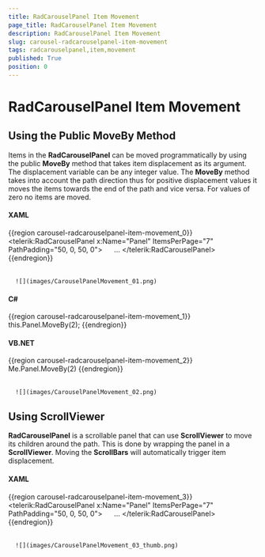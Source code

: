 ```yaml
---
title: RadCarouselPanel Item Movement
page_title: RadCarouselPanel Item Movement
description: RadCarouselPanel Item Movement
slug: carousel-radcarouselpanel-item-movement
tags: radcarouselpanel,item,movement
published: True
position: 0
---
```


# RadCarouselPanel Item Movement



## Using the Public MoveBy Method

Items in the __RadCarouselPanel__ can be moved programmatically by using the public __MoveBy__ method that takes item displacement as its argument. The displacement variable can be any integer value. The __MoveBy__ method takes into account the path direction thus for positive displacement values it moves the items towards the end of the path and vice versa. For values of zero no items are moved. 





#### __XAML__

{{region carousel-radcarouselpanel-item-movement_0}}
	<Grid>
	    <telerik:RadCarouselPanel x:Name="Panel" ItemsPerPage="7" PathPadding="50, 0, 50, 0">
	        <Image Source="\Carousel\1.jpg" VerticalAlignment="Top" HorizontalAlignment="Left"/>
	        <Image Source="\Carousel\2.jpg" VerticalAlignment="Top" HorizontalAlignment="Left"/>
	        <Image Source="\Carousel\3.jpg" VerticalAlignment="Top" HorizontalAlignment="Left"/>
	        <Image Source="\Carousel\4.jpg" VerticalAlignment="Top" HorizontalAlignment="Left"/>
	        <Image Source="\Carousel\5.jpg" VerticalAlignment="Top" HorizontalAlignment="Left"/>
	        ...
	    </telerik:RadCarouselPanel>
	</Grid>
	{{endregion}}








         
      ![](images/CarouselPanelMovement_01.png)



#### __C#__

{{region carousel-radcarouselpanel-item-movement_1}}
	this.Panel.MoveBy(2);
	{{endregion}}



#### __VB.NET__

{{region carousel-radcarouselpanel-item-movement_2}}
	Me.Panel.MoveBy(2)
	{{endregion}}






         
      ![](images/CarouselPanelMovement_02.png)

## Using ScrollViewer

__RadCarouselPanel__ is a scrollable panel that can use __ScrollViewer__ to move its children around the path. This is done by wrapping the panel in a __ScrollViewer__. Moving the __ScrollBars__ will automatically trigger item displacement.



#### __XAML__

{{region carousel-radcarouselpanel-item-movement_3}}
	<Grid>
	    <ScrollViewer CanContentScroll="True">
	        <telerik:RadCarouselPanel x:Name="Panel" ItemsPerPage="7" PathPadding="50, 0, 50, 0">
	            <Image Source="\Carousel\1.jpg" VerticalAlignment="Top" HorizontalAlignment="Left"/>
	            <Image Source="\Carousel\2.jpg" VerticalAlignment="Top" HorizontalAlignment="Left"/>
	            <Image Source="\Carousel\3.jpg" VerticalAlignment="Top" HorizontalAlignment="Left"/>
	            <Image Source="\Carousel\4.jpg" VerticalAlignment="Top" HorizontalAlignment="Left"/>
	            <Image Source="\Carousel\5.jpg" VerticalAlignment="Top" HorizontalAlignment="Left"/>
	            ...
	        </telerik:RadCarouselPanel>
	    </ScrollViewer>
	</Grid>
	{{endregion}}








         
      ![](images/CarouselPanelMovement_03_thumb.png)


